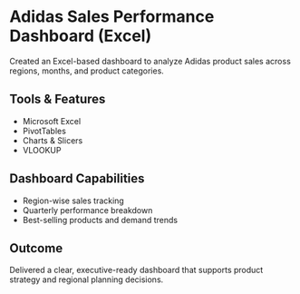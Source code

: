# Adidas Sales Performance Dashboard (Excel)

Created an Excel-based dashboard to analyze Adidas product sales across regions, months, and product categories.

## Tools & Features
- Microsoft Excel
- PivotTables
- Charts & Slicers
- VLOOKUP

## Dashboard Capabilities
- Region-wise sales tracking
- Quarterly performance breakdown
- Best-selling products and demand trends

## Outcome
Delivered a clear, executive-ready dashboard that supports product strategy and regional planning decisions.
